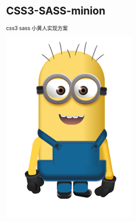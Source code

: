 # CSS3-SASS-minion

css3 sass 小黄人实现方案

![image](https://github.com/brianzhang/CSS3-SASS-minion-/blob/master/QQ20160906-0.png)
